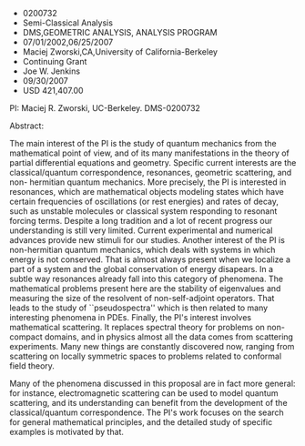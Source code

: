 
* 0200732
* Semi-Classical Analysis
* DMS,GEOMETRIC ANALYSIS, ANALYSIS PROGRAM
* 07/01/2002,06/25/2007
* Maciej Zworski,CA,University of California-Berkeley
* Continuing Grant
* Joe W. Jenkins
* 09/30/2007
* USD 421,407.00

PI: Maciej R. Zworski, UC-Berkeley. DMS-0200732

Abstract:

The main interest of the PI is the study of quantum mechanics from the
mathematical point of view, and of its many manifestations in the theory of
partial differential equations and geometry. Specific current interests are the
classical/quantum correspondence, resonances, geometric scattering, and non-
hermitian quantum mechanics. More precisely, the PI is interested in resonances,
which are mathematical objects modeling states which have certain frequencies of
oscillations (or rest energies) and rates of decay, such as unstable molecules
or classical system responding to resonant forcing terms. Despite a long
tradition and a lot of recent progress our understanding is still very limited.
Current experimental and numerical advances provide new stimuli for our studies.
Another interest of the PI is non-hermitian quantum mechanics, which deals with
systems in which energy is not conserved. That is almost always present when we
localize a part of a system and the global conservation of energy disapears. In
a subtle way resonances already fall into this category of phenomena. The
mathematical problems present here are the stability of eigenvalues and
measuring the size of the resolvent of non-self-adjoint operators. That leads to
the study of ``pseudospectra'' which is then related to many interesting
phenomena in PDEs. Finally, the PI's interest involves mathematical scattering.
It replaces spectral theory for problems on non-compact domains, and in physics
almost all the data comes from scattering experiments. Many new things are
constantly discovered now, ranging from scattering on locally symmetric spaces
to problems related to conformal field theory.

Many of the phenomena discussed in this proposal are in fact more general: for
instance, electromagnetic scattering can be used to model quantum scattering,
and its understanding can benefit from the development of the classical/quantum
correspondence. The PI's work focuses on the search for general mathematical
principles, and the detailed study of specific examples is motivated by that.




